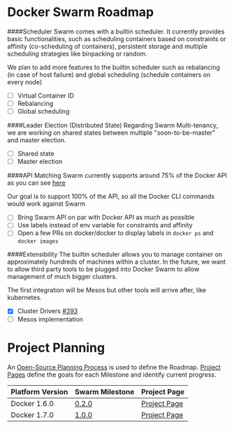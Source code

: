 Docker Swarm Roadmap
=====================

####Scheduler
Swarm comes with a builtin scheduler. It currently provides basic functionalities, such as
scheduling containers based on constraints or affinity (co-scheduling of containers), persistent
storage and multiple scheduling strategies like binpacking or random.

We plan to add more features to the builtin scheduler such as rebalancing (in case of host failure)
and global scheduling (schedule containers on every node)

* [ ] Virtual Container ID
* [ ] Rebalancing
* [ ] Global scheduling

####Leader Election (Distributed State)
Regarding Swarm Multi-tenancy, we are working on shared states between multiple "soon-to-be-master"
and master election.

* [ ] Shared state
* [ ] Master election

####API Matching
Swarm currently supports around 75% of the Docker API as you can see [here](https://github.com/docker/swarm/blob/master/api/README.md)

Our goal is to support 100% of the API, so all the Docker CLI commands would work against Swarm 

* [ ] Bring Swarm API on par with Docker API as much as possible
* [ ] Use labels instead of env variable for constraints and affinity
* [ ] Open a few PRs on docker/docker to display labels in `docker ps` and `docker images` 

####Extensibility
The builtin scheduler allows you to manage container on approximately hundreds of machines within a cluster.
In the future, we want to allow third party tools to be plugged into Docker Swarm to allow management
of much bigger clusters.

The first integration will be Mesos but other tools will arrive after, like kubernetes.

* [x] Cluster Drivers [#393](https://github.com/docker/swarm/issues/393)
* [ ] Mesos implementation

Project Planning
================

An [Open-Source Planning Process](https://github.com/docker/swarm/wiki/Open-Source-Planning-Process) is used to define the Roadmap. [Project Pages](https://github.com/docker/swarm/wiki) define the goals for each Milestone and identify current progress.

| Platform Version | Swarm Milestone | Project Page | 
|------------------|-----------------|--------------|
| Docker 1.6.0 | [0.2.0](https://github.com/docker/swarm/milestones/0.2.0) | [Project Page](https://github.com/docker/swarm/wiki/0.2.0-Milestone-Project-Page) | 
| Docker 1.7.0 | [1.0.0](https://github.com/docker/swarm/milestones/1.0.0) | [Project Page](https://github.com/docker/swarm/wiki/1.0.0-Milestone-Project-Page) | 
